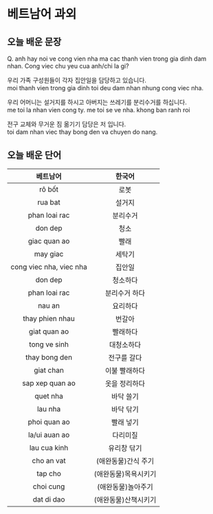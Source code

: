 # 베트남어 과외

## 오늘 배운 문장

Q. anh hay noi ve cong vien nha ma cac thanh vien trong gia dinh dam nhan. Cong viec chu yeu cua anh/chi la gi?

우리 가족 구성원들이 각자 집안일을 담당하고 있습니다.  
moi thanh vien trong gia dinh toi deu dam nhan nhung cong viec nha.

우리 어머니는 설거지를 하시고 아버지는 쓰레기를 분리수거를 하십니다.  
me toi la nhan vien cong ty. me toi se ve nha. khong ban ranh roi

전구 교체와 무거운 짐 옮기기 담당은 저 입니다.  
toi dam nhan viec thay bong den va chuyen do nang.




## 오늘 배운 단어
| 베트남어 | 한국어 |
|:--:|:--:|
|rô bốt|로봇|
|rua bat|설거지|
|phan loai rac|분리수거|
|don dep|청소|
|giac quan ao|빨래|
|may giac|세탁기|
|cong viec nha, viec nha|집안일|
|don dep|청소하다|
|phan loai rac|분리수거 하다|
|nau an|요리하다|
|thay phien nhau|번갈아|
|giat quan ao|빨래하다|
|tong ve sinh|대청소하다|
|thay bong den|전구를 갈다|
|giat chan|이불 빨래하다|
|sap xep quan ao|옷을 정리하다|
|quet nha|바닥 쓸기|
|lau nha|바닥 닦기|
|phoi quan ao|빨래 넣기|
|la/ui auan ao|다리미질|
|lau cua kinh|유리창 닦기|
|cho an vat|(애완동물)간식 주기|
|tap cho|(애완동물)목욕시키기|
|choi cung|(애완동물)놀아주기|
|dat di dao|(애완동물)산책시키기|



